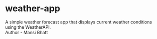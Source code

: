 # weather-app
A simple weather forecast app that displays current weather conditions using the WeatherAPI.
<br> 
Author - Mansi Bhatt
